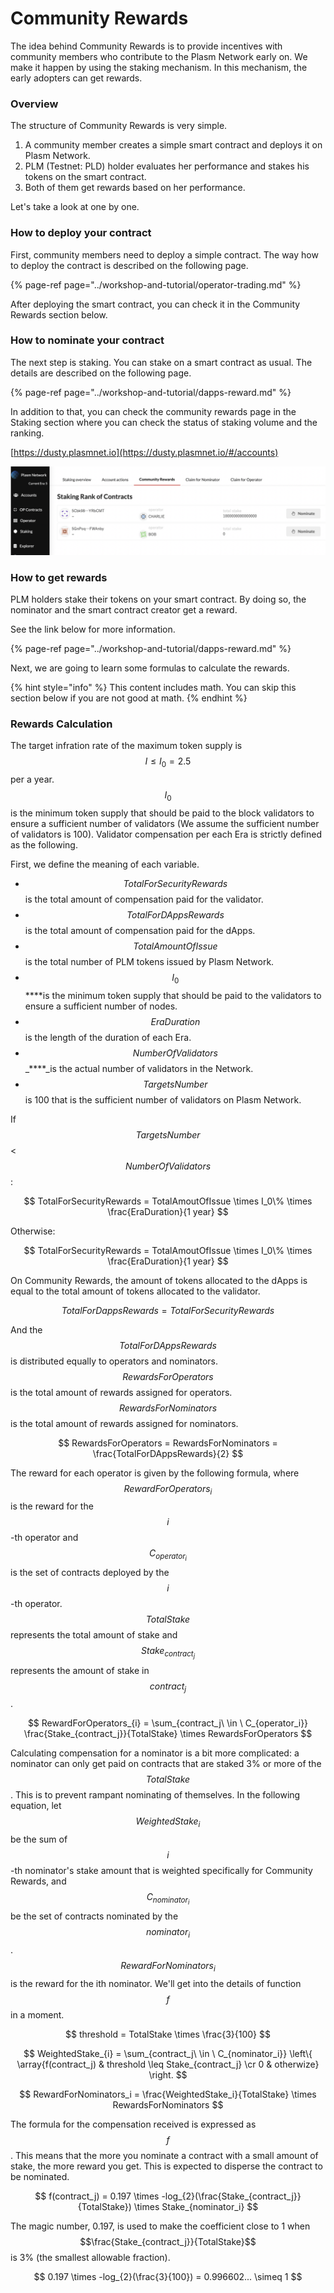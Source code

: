 # Community Rewards

The idea behind Community Rewards is to provide incentives with community members who contribute to the Plasm Network early on. We make it happen by using the staking mechanism. In this mechanism, the early adopters can get rewards.

### Overview

The structure of Community Rewards is very simple.

1. A community member creates a simple smart contract and deploys it on Plasm Network.
2. PLM \(Testnet: PLD\) holder evaluates her performance and stakes his tokens on the smart contract.
3. Both of them get rewards based on her performance.

Let's take a look at one by one.

### How to deploy your contract

First, community members need to deploy a simple contract. The way how to deploy the contract is described on the following page. 

{% page-ref page="../workshop-and-tutorial/operator-trading.md" %}

After deploying the smart contract, you can check it in the Community Rewards section below.

### How to nominate your contract

The next step is staking. You can stake on a smart contract as usual. The details are described on the following page.

{% page-ref page="../workshop-and-tutorial/dapps-reward.md" %}

In addition to that, you can check the community rewards page in the Staking section where you can check the status of staking volume and the ranking.

[https://dusty.plasmnet.io](https://dusty.plasmnet.io/#/accounts)

![](../.gitbook/assets/screen-shot-2020-08-11-at-10.29.40.png)

### How to get rewards

PLM holders stake their tokens on your smart contract. By doing so, the nominator and the smart contract creator get a reward.

See the link below for more information.

{% page-ref page="../workshop-and-tutorial/dapps-reward.md" %}

Next, we are going to learn some formulas to calculate the rewards.

{% hint style="info" %}
This content includes math. You can skip this section below if you are not good at math. 
{% endhint %}

### Rewards Calculation

The target infration rate of the maximum token supply is $$I ≤ I_0 = 2.5%$$per a year. $$I_0$$ is the minimum token supply that should be paid to the block validators to ensure a sufficient number of validators \(We assume the sufficient number of validators is 100\). Validator compensation per each Era is strictly defined as the following. 

First, we define the meaning of each variable.

* $$TotalForSecurityRewards$$ is the total amount of compensation paid for the validator.
* $$TotalForDAppsRewards$$ is the total amount of compensation paid for the dApps. 
* $$TotalAmountOfIssue$$ is the total number of PLM tokens issued by Plasm Network. 
* $$I_0$$ ****is the minimum token supply that should be paid to the validators to ensure a sufficient number of nodes. 
* $$EraDuration$$ is the length of the duration of each Era. 
* $$NumberOfValidators$$ _****_is the actual number of validators in the Network.
*  $$TargetsNumber$$ is 100 that is the sufficient number of validators on Plasm Network.

If $$TargetsNumber$$&lt; $$NumberOfValidators$$:

$$
TotalForSecurityRewards = TotalAmoutOfIssue \times I_0\% \times \frac{EraDuration}{1 year}
$$

Otherwise:

$$
TotalForSecurityRewards = TotalAmoutOfIssue \times I_0\% \times \frac{EraDuration}{1 year}
$$

On Community Rewards, the amount of tokens allocated to the dApps is equal to the total amount of tokens allocated to the validator. 

$$
TotalForDappsRewards = TotalForSecurityRewards
$$

And the $$TotalForDAppsRewards$$ is distributed equally to operators and nominators. $$RewardsForOperators$$ is the total amount of rewards assigned for operators. $$RewardsForNominators$$ is the total amount of rewards assigned for nominators.

$$
RewardsForOperators = RewardsForNominators = \frac{TotalForDAppsRewards}{2}
$$

The reward for each operator is given by the following formula, where $$RewardForOperators_{i}$$ is the reward for the $$i$$-th operator and $$C_{operator_i}$$is the set of contracts deployed by the $$i$$-th operator. $$TotalStake$$ represents the total amount of stake and $$Stake_{contract_j}$$ represents the amount of stake in $$contract_j$$.

$$
RewardForOperators_{i} = \sum_{contract_j\ \in 
\ C_{operator_i}} \frac{Stake_{contract_j}}{TotalStake} \times RewardsForOperators
$$

Calculating compensation for a nominator is a bit more complicated: a nominator can only get paid on contracts that are staked 3% or more of the $$TotalStake$$. This is to prevent rampant nominating of themselves. In the following equation, let $$WeightedStake_i$$ be the sum of $$i$$-th nominator's stake amount that is weighted specifically for Community Rewards, and $$C_{nominator_i}$$ be the set of contracts nominated by the $$nominator_i$$. $$RewardForNominators_i$$ is the reward for the ith nominator. We'll get into the details of function $$f$$ in a moment.

$$
threshold = TotalStake \times \frac{3}{100}
$$

$$
WeightedStake_{i} = \sum_{contract_j\ \in \ C_{nominator_i}} \left\{ \array{f(contract_j) & threshold \leq Stake_{contract_j} \cr 0 & otherwize} \right.
$$

$$
RewardForNominators_i = \frac{WeightedStake_i}{TotalStake} \times RewardsForNominators
$$

The formula for the compensation received is expressed as $$f$$. This means that the more you nominate a contract with a small amount of stake, the more reward you get. This is expected to disperse the contract to be nominated.

$$
f(contract_j) = 0.197 \times -log_{2}(\frac{Stake_{contract_j}}{TotalStake})  \times Stake_{nominator_i}
$$

The magic number, 0.197, is used to make the coefficient close to 1 when $$\frac{Stake_{contract_j}}{TotalStake}$$ is 3% \(the smallest allowable fraction\).

$$
0.197 \times -log_{2}(\frac{3}{100}) = 0.996602... \simeq 1
$$

